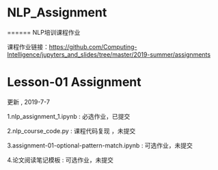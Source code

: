 # NLP_Assignment
======
NLP培训课程作业 

课程作业链接：https://github.com/Computing-Intelligence/jupyters_and_slides/tree/master/2019-summer/assignments

Lesson-01 Assignment 
======
更新 , 2019-7-7

1.nlp_assignment_1.ipynb : 必选作业，已提交

2.nlp_course_code.py : 课程代码复现 ，未提交

3.assignment-01-optional-pattern-match.ipynb : 可选作业，未提交

4.论文阅读笔记模板 : 可选作业，未提交

  
